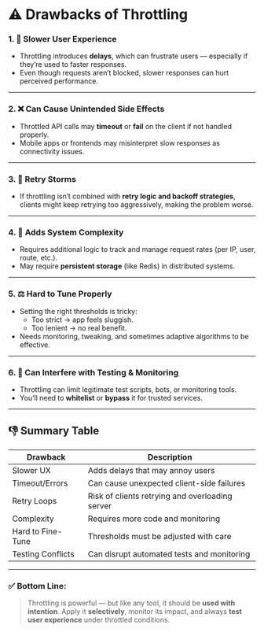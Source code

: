 # ⚠️ **Drawbacks of Throttling**

### 1. 🐢 **Slower User Experience**
- Throttling introduces **delays**, which can frustrate users — especially if they’re used to faster responses.
- Even though requests aren’t blocked, slower responses can hurt perceived performance.

---

### 2. ❌ **Can Cause Unintended Side Effects**
- Throttled API calls may **timeout** or **fail** on the client if not handled properly.
- Mobile apps or frontends may misinterpret slow responses as connectivity issues.

---

### 3. 🔄 **Retry Storms**
- If throttling isn’t combined with **retry logic and backoff strategies**, clients might keep retrying too aggressively, making the problem worse.

---

### 4. 🧠 **Adds System Complexity**
- Requires additional logic to track and manage request rates (per IP, user, route, etc.).
- May require **persistent storage** (like Redis) in distributed systems.

---

### 5. ⚖️ **Hard to Tune Properly**
- Setting the right thresholds is tricky:
  - Too strict → app feels sluggish.
  - Too lenient → no real benefit.
- Needs monitoring, tweaking, and sometimes adaptive algorithms to be effective.

---

### 6. 🧪 **Can Interfere with Testing & Monitoring**
- Throttling can limit legitimate test scripts, bots, or monitoring tools.
- You’ll need to **whitelist** or **bypass** it for trusted services.

---

## 👎 Summary Table

| Drawback                      | Description                                      |
|------------------------------|--------------------------------------------------|
| Slower UX                    | Adds delays that may annoy users                |
| Timeout/Errors               | Can cause unexpected client-side failures       |
| Retry Loops                  | Risk of clients retrying and overloading server |
| Complexity                   | Requires more code and monitoring               |
| Hard to Fine-Tune            | Thresholds must be adjusted with care           |
| Testing Conflicts            | Can disrupt automated tests and monitoring      |

---

### ✅ Bottom Line:
> Throttling is powerful — but like any tool, it should be **used with intention**. Apply it **selectively**, monitor its impact, and always **test user experience** under throttled conditions.